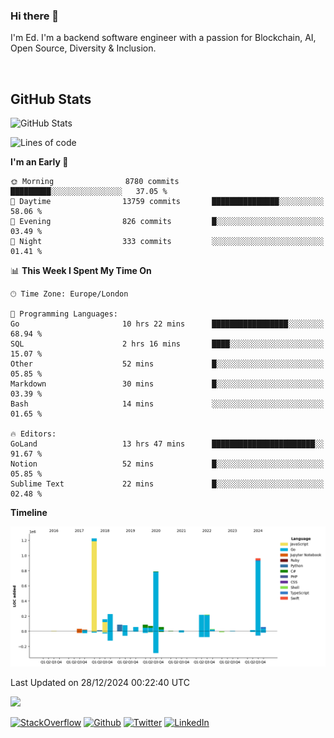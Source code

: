 ### Hi there 👋
 I'm Ed. I'm a backend software engineer with a passion for Blockchain, AI, Open Source, Diversity & Inclusion.

<br />

<h2>GitHub Stats</h2>
<p><img src="https://github-readme-stats.vercel.app/api?username=echarrod&amp;show_icons=true" alt="GitHub Stats"></p>

<!--START_SECTION:waka-->
![Lines of code](https://img.shields.io/badge/From%20Hello%20World%20I%27ve%20Written-4.4%20million%20lines%20of%20code-blue)

**I'm an Early 🐤** 

```text
🌞 Morning                8780 commits        █████████░░░░░░░░░░░░░░░░   37.05 % 
🌆 Daytime                13759 commits       ███████████████░░░░░░░░░░   58.06 % 
🌃 Evening                826 commits         █░░░░░░░░░░░░░░░░░░░░░░░░   03.49 % 
🌙 Night                  333 commits         ░░░░░░░░░░░░░░░░░░░░░░░░░   01.41 % 
```


📊 **This Week I Spent My Time On** 

```text
🕑︎ Time Zone: Europe/London

💬 Programming Languages: 
Go                       10 hrs 22 mins      █████████████████░░░░░░░░   68.94 % 
SQL                      2 hrs 16 mins       ████░░░░░░░░░░░░░░░░░░░░░   15.07 % 
Other                    52 mins             █░░░░░░░░░░░░░░░░░░░░░░░░   05.85 % 
Markdown                 30 mins             █░░░░░░░░░░░░░░░░░░░░░░░░   03.39 % 
Bash                     14 mins             ░░░░░░░░░░░░░░░░░░░░░░░░░   01.65 % 

🔥 Editors: 
GoLand                   13 hrs 47 mins      ███████████████████████░░   91.67 % 
Notion                   52 mins             █░░░░░░░░░░░░░░░░░░░░░░░░   05.85 % 
Sublime Text             22 mins             █░░░░░░░░░░░░░░░░░░░░░░░░   02.48 % 
```

**Timeline**

![Lines of Code chart](https://raw.githubusercontent.com/echarrod/echarrod/main/assets/bar_graph.png)


 Last Updated on 28/12/2024 00:22:40 UTC
<!--END_SECTION:waka-->

![](https://komarev.com/ghpvc/?username=echarrod)

<p>
<a href="https://stackoverflow.com/users/1014632/ech" target="_blank"><img alt="StackOverflow" src="https://img.shields.io/badge/-Stackoverflow-FE7A16?style=for-the-badge&logo=stack-overflow&logoColor=white" /></a> 
<a href="https://github.com/echarrod" target="_blank"><img alt="Github" src="https://img.shields.io/badge/GitHub-%2312100E.svg?&style=for-the-badge&logo=Github&logoColor=white" /></a> 
<a href="https://twitter.com/e_harrod" target="_blank"><img alt="Twitter" src="https://img.shields.io/badge/twitter-%231DA1F2.svg?&style=for-the-badge&logo=twitter&logoColor=white" /></a> 
<a href="https://www.linkedin.com/in/ed-harrod" target="_blank"><img alt="LinkedIn" src="https://img.shields.io/badge/linkedin-%230077B5.svg?&style=for-the-badge&logo=linkedin&logoColor=white" /></a>
